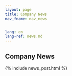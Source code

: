 ```yaml
---
layout: page
title: Company News
nav_fname: nav_news


lang: en
lang-ref: news.md
---
```


<section class="wrapper style1 align-center invert">
  <div class="inner">
    <h2> Company News</h2>
    <!-- <p class="major">Here are some awesome blog posts.</p> -->
  </div>
</section>

{% include news_post.html %}

